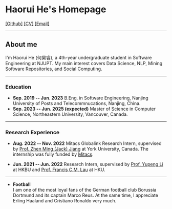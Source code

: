 # **Haorui He's Homepage**

[[Github]](https://github.com/HarryHe11) [[CV]](assets/CV_haorui.pdf) [[Email]](hehaorui11[at]gmail[dot].com)

---
## **About me**

I'm Haorui He (何昊睿), a 4th-year undergraduate student in Software Engineering at NJUPT. My main interest covers Data Science, NLP, Mining Software Repositories, and Social Computing. 

---
### **Education**

+ **Sep. 2019 -- Jun. 2023** B.Eng. in Software Engineering, Nanjing University of Posts and Telecommnucations, Nanjing, China.      
+ **Sep. 2023 -- Jun. 2025 (expected)** Master of Science in Computer Science, Northeastern University, Vancouver, Canada.      

---
### **Research Experience**

+ **Aug. 2022 -- Nov. 2022** Mitacs Globalink Research Intern, supervised by [Prof. Zhen Ming (Jack) Jiang](http://www.cse.yorku.ca/~zmjiang/) at York University, Canada. The internship was fully funded by [Mitacs](https://www.mitacs.ca/).

+ **Jun. 2021 -- Jun. 2022** Research Intern, supervised by [Prof. Yupeng Li](http://jour.hkbu.edu.hk/faculty-member/dr-li-yupeng/) at HKBU and [Prof. Francis C.M. Lau](https://i.cs.hku.hk/~fcmlau/) at HKU.

---

<!--### **Publications & Manuscripts**

+ **Adaptive Knowledge Distillation for Efficient Relation Classification** [[pdf]](https://link.springer.com/chapter/10.1007/978-3-031-15931-2_13)
<br><u>Haorui He</u>, Yuanzhe Ren, Zheng Li, and Jing Xue.
<br>Oral Presentation, The 31st International Conference on Artificial Neural Networks (ICANN 2022).

+ **Improved Target-specific Stance Detection on Social Media Platform by Delving into Conversation Threads** [[pre-print]](https://arxiv.org/abs/2211.03061)
<br>Yupeng Li, <u>Haorui He</u> (Corresponding), Shaonan Wang, Francis C.M. Lau, and Yunya Song.
<br>IEEE Transactions on Computational Social Systems under review.

+ **Does the Divergence of Vaccine Stance Induce Incivility? A Social Network Analysis of Conversation Threads on Online Forums**  (extended abstract)
<br>Hanjing Wang, Yupeng Li, and <u>Haorui He</u>.
<br>Oral Presentation, The 73rd Annual International Communication Association Conference (ICA 2023).

---

### **Data Science Competitions**

+ **Aliyun Tianchi Big Data Competition: Purchase and Redemption Forecast Challenge** [[code]](https://github.com/HarryHe11/Tianchi-PRF)
<br>Forecasted Alipay's daily capital inflow and outflow (i.e., purchase and redemption amounts) in the forthcoming month by designing an XGBoost regression model, which used 46 features based on historical trading records and achieved a final online score of 132.89, ranking Top 5% worldwide.

+ **Bank of Jiangsu Financial Big data Modeling Challenge 2020: Loan Risk Prediction Based on Machine Learning** 
<br>Predicted customers who would have bad debts in the forthcoming six months by designing an XGBoost model, which used 51 features based on the in-loan behaviours of the customers and achieved an F1 score of 73%, ranking the Top 10%.

---

### **Miscellaneous**
+ **Pretty Text Classification: A 100+ Stars Github Repo** [[link]](https://github.com/HarryHe11/Pretty-Pytorch-Text-Classification)
<br>In this project, I provided the NLP community with an easy-to-use and pretty training and evaluating code template for text classification models based on Pytorch.

+ **Technology for Social Good!**
<br>Applying AI and other technology for social good and improve our community have become one of my life goals. I would be happy to volunteer in **non-profit** projects for improving our society. Feel free to drop me an [email](hehaorui11@gmail.com)!
<br>Working closely with [Prof. Yupeng Li](http://jour.hkbu.edu.hk/faculty-member/dr-li-yupeng/) at Hong Kong Baptist University, I participated in various projects aiming to combat COVID-19.
<br>1. Data Analyses of Public Stance towards COVID-19 Vaccination [[research report]](https://research.hkbu.edu.hk/f/page/20480/21996/(EN)OVH_Report_No.14_V2.pdf)
<br>2. Using Machine Learning to Analyze Residents’ Anxiety amid the COVID-19 [[research report]](https://research.hkbu.edu.hk/f/page/20923/23009/Anxiety_Report_Eng_Final.pdf)
<br>3. Visualization for Spatial-Temporal Dynamics for the Fifth Wave of COVID-19 in Hong Kong [[website]](coronavirus-dynamics-hk.github.io)
-->
+ **Football**
 <br>I am one of the most loyal fans of the German football club Borussia Dortmund and its captain Marco Reus. At the same time, I appreciate Erling Haaland and Cristiano Ronaldo very much. 
 
